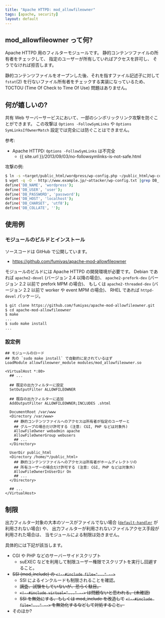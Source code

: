 ```yaml
---
title: "Apache HTTPD: mod_allowfileowner"
tags: [apache, security]
layout: default
---
```


## mod_allowfileowner って何?

Apache HTTPD 用のフィルターモジュールです。
静的コンテンツファイルの所有者をチェックして、
指定のユーザーが所有していればアクセスを許可し、
そうでなければ拒否します。

静的コンテンツファイルをオープンした後、それを指すファイル記述子に対して
`fstat`(2) を行ないファイル所有者をチェックする実装になっているため、
TOCTOU (Time Of Check to Time Of Use) 問題はありません。

## 何が嬉しいの?

共有 Web サーバーサービスにおいて、一部のシンボリックリンク攻撃を防ぐことができます。
この攻撃は `Options -FollowSymLinks` や `Options SymLinksIfOwnerMatch`
設定では完全には防ぐことはできません。

参考:

  * Apache HTTPD: `Options -FollowSymLinks` は不完全
    * {{ site.url }}/2013/09/03/no-followsymlinks-is-not-safe.html

攻撃の例:

```sh
$ ln -s ~target/public_html/wordpress/wp-config.php ~/public_html/wp-config.txt
$ wget -q -O - http://www.example.jp/~attacker/wp-config.txt |grep DB_
define('DB_NAME', 'wordpress');
define('DB_USER', 'user');
define('DB_PASSWORD', 'password');
define('DB_HOST', 'localhost');
define('DB_CHARSET', 'utf8');
define('DB_COLLATE', '');
```

## 使用例

### モジュールのビルドとインストール

ソースコードは GitHub で公開しています。

  * https://github.com/fumiyas/apache-mod-allowfileowner

モジュールのビルドには Apache HTTPD の開発環境が必要です。
Debian であれば `apache2-devel` (バージョン 2.4 以降の場合)、
`apache2-prefork-dev` (バージョン 2.2 以前で prefork MPM の場合)、
もしくは `apache2-threaded-dev` (バージョン 2.2 以前で worker や event MPM の場合)、
RHEL であれば `httpd-devel` パッケージ。

```sh
$ git clone https://github.com/fumiyas/apache-mod-allowfileowner.git
$ cd apache-mod-allowfileowner
$ make
...
$ sudo make install
...
```

### 設定例

```
## モジュールのロード
## 先の `sudo make install` で自動的に足されているはず
LoadModule allowfileowner_module modules/mod_allowfileowner.so

<VirtualHost *:80>
  ## ...

  ## 既定の出力フィルターに設定
  SetOutputFilter ALLOWFILEOWNER

  ## 既存の出力フィルターに追加
  AddOutputFilter ALLOWFILEOWNER;INCLUDES .shtml

  DocumentRoot /var/www
  <Directory /var/www>
    ## 静的コンテンツファイルへのアクセスは所有者が指定のユーザーと
    ## グループの場合だけ許可する (注意: CGI, PHP などは対象外)
    AllowFileOwner webadmin apache
    AllowFileOwnerGroup webusers
    ## ...
  </Directory>

  UserDir public_html
  <Directory /home/*/public_html>
    ## 静的コンテンツファイルへのアクセスは所有者がホームディレクトリの
    ## 所有ユーザーの場合だけ許可する (注意: CGI, PHP などは対象外)
    AllowFileOwnerInUserDir On
    ## ...
  </Directory>

  ## ...
</VirtualHost>
```

## 制限

出力フィルター対象の大本のソースがファイルでない場合
([`default-handler`](http://httpd.apache.org/docs/2.2/handler.html#definition)
が利用されない場合) や、
出力フィルターが利用されないファイルアクセス手段が利用された場合は、
当モジュールによる制限は効きません。

具体的には下記が該当します。

  * CGI や PHP などのサーバーサイドスクリプト
    * suEXEC などを利用して制限ユーザー権限でスクリプトを実行し回避すること。
  * <del>SSI (mod_include) の `<!--#include file="..." -->`</del>
    * SSI によるインクルードも制限されることを確認。
    * <del>調査、試験をしていないが、恐らく駄目。</del>
    * <del>`<!--#include virtual="..." -->` は問題ないと思われる。(未確認)</del>
    * <del>SSI を無効にする、もしくは mod_include を改造して</del>
      <del>`<!--#include file="..." -->` を無効化するなどして対処すること。</del>
  * そのほか?

